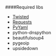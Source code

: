 
####Required libs

* [Twisted](http://twistedmatrix.com/)
* [Requests](http://python-requests.org/)
* [PyYaml](http://pyyaml.org/)
* python-dnspython
* beautifulsoup4
* pygeoip
* upsidedown
